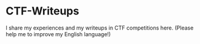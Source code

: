 # CTF-Writeups
I share my experiences and my writeups in CTF competitions here.
(Please help me to improve my English language!)
